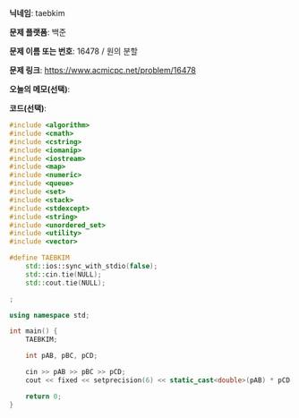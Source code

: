 **닉네임**: taebkim

**문제 플랫폼**: 백준

**문제 이름 또는 번호**: 16478 / 원의 분할

**문제 링크**: https://www.acmicpc.net/problem/16478

**오늘의 메모(선택)**: 

**코드(선택)**:

```c++
#include <algorithm>
#include <cmath>
#include <cstring>
#include <iomanip>
#include <iostream>
#include <map>
#include <numeric>
#include <queue>
#include <set>
#include <stack>
#include <stdexcept>
#include <string>
#include <unordered_set>
#include <utility>
#include <vector>

#define TAEBKIM                                                                \
    std::ios::sync_with_stdio(false);                                          \
    std::cin.tie(NULL);                                                        \
    std::cout.tie(NULL);

;

using namespace std;

int main() {
    TAEBKIM;

    int pAB, pBC, pCD;

    cin >> pAB >> pBC >> pCD;
    cout << fixed << setprecision(6) << static_cast<double>(pAB) * pCD / pBC;

    return 0;
}
```